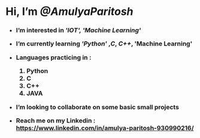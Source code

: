 # Hi, I’m _**@AmulyaParitosh**_ 
<h3>

- I’m interested in *'IOT', 'Machine Learning'*
- I’m currently learning *'Python'* ,*C*, *C++*, 'Machine Learning'
- Languages practicing in :
	1. Python
	2. C
	3. C++
	4. JAVA

- I’m looking to collaborate on some basic small projects

- Reach me on my Linkedin : https://www.linkedin.com/in/amulya-paritosh-930990216/
</h3>
<!---
AmulyaParitosh/AmulyaParitosh is a ✨ special ✨ repository because its `README.md` (this file) appears on your GitHub profile.
You can click the Preview link to take a look at your changes.
--->
